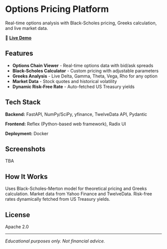 ﻿# Options Pricing Platform

Real-time options analysis with Black-Scholes pricing, Greeks calculation, and live market data.

🔗 **[Live Demo](TBA)**

## Features

- **Options Chain Viewer** - Real-time options data with bid/ask spreads
- **Black-Scholes Calculator** - Custom pricing with adjustable parameters
- **Greeks Analysis** - Live Delta, Gamma, Theta, Vega, Rho for any option
- **Market Data** - Stock quotes and historical volatility
- **Dynamic Risk-Free Rate** - Auto-fetched US Treasury yields

## Tech Stack

**Backend:** FastAPI, NumPy/SciPy, yfinance, TwelveData API, Pydantic

**Frontend:** Reflex (Python-based web framework), Radix UI

**Deployment:** Docker

## Screenshots

TBA

## How It Works

Uses Black-Scholes-Merton model for theoretical pricing and Greeks calculation. Market data from Yahoo Finance and TwelveData. Risk-free rates dynamically fetched from US Treasury yields.

## License

Apache 2.0

---

_Educational purposes only. Not financial advice._
